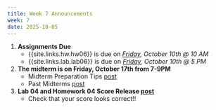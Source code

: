 ```yaml
---
title: Week 7 Announcements
week: 7
date: 2025-10-05
---
```


1. **Assignments Due**
    * {{site.links.hw.hw06}} is due on *<u>Friday</u>, October 10th @ 10 AM*
    * {{site.links.lab.lab06}} is due on *<u>Friday</u>, October 10th @ 5 PM*
2. **The midterm is on Friday, October 17th from 7-9PM**
    * Midterm Preparation Tips [post](https://edstem.org/us/courses/83132/discussion/7068516)
    * Past Midterms [post](https://edstem.org/us/courses/83132/discussion/7067913)
3. **Lab 04 and Homework 04 Score Release [post](https://edstem.org/us/courses/83132/discussion/7067731)**
    * Check that your score looks correct!!